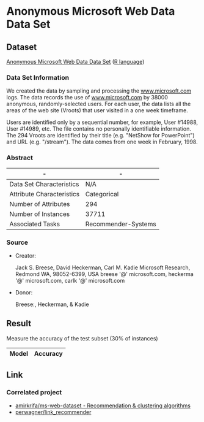 # Anonymous Microsoft Web Data Data Set

## Dataset

[Anonymous Microsoft Web Data Data Set](https://archive.ics.uci.edu/ml/datasets/Anonymous+Microsoft+Web+Data)
([R language](https://rdrr.io/github/mhahsler/recommenderlab/man/MSWeb.html))

### Data Set Information

We created the data by sampling and processing the www.microsoft.com logs. The data records the use of www.microsoft.com by 38000 anonymous, randomly-selected users. For each user, the data lists all the areas of the web site (Vroots) that user visited in a one week timeframe.

Users are identified only by a sequential number, for example, User #14988, User #14989, etc. The file contains no personally identifiable information. The 294 Vroots are identified by their title (e.g. "NetShow for PowerPoint") and URL (e.g. "/stream"). The data comes from one week in February, 1998.

### Abstract

-|-
-|-
Data Set Characteristics |N/A
Attribute Characteristics|Categorical
Number of Attributes     |294
Number of Instances      |37711
Associated Tasks         |Recommender-Systems

### Source

* Creator:

    Jack S. Breese, David Heckerman, Carl M. Kadie
    Microsoft Research, Redmond WA, 98052-6399, USA
    breese '@' microsoft.com, heckerma '@' microsoft.com, carlk '@' microsoft.com

* Donor:

    Breese:, Heckerman, & Kadie

## Result

Measure the accuracy of the test subset (30% of instances)

Model           |Accuracy
----------------|--------

## Link

### Correlated project

* [amirkrifa/ms-web-dataset - Recommendation & clustering algorithms](https://github.com/amirkrifa/ms-web-dataset)
* [perwagner/link_recommender](https://github.com/perwagner/link_recommender)
